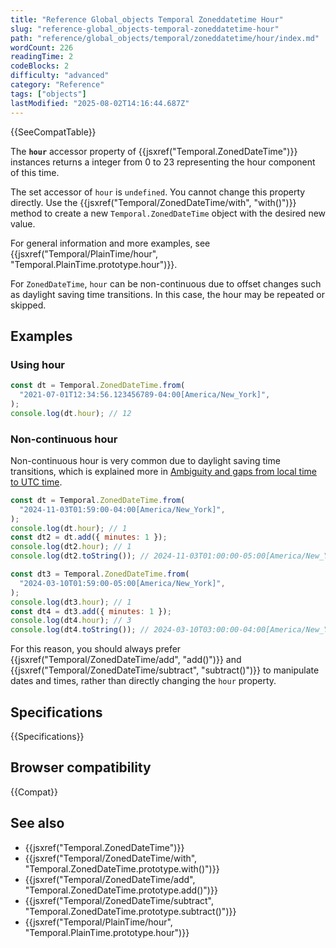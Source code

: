 ```yaml
---
title: "Reference Global_objects Temporal Zoneddatetime Hour"
slug: "reference-global_objects-temporal-zoneddatetime-hour"
path: "reference/global_objects/temporal/zoneddatetime/hour/index.md"
wordCount: 226
readingTime: 2
codeBlocks: 2
difficulty: "advanced"
category: "Reference"
tags: ["objects"]
lastModified: "2025-08-02T14:16:44.687Z"
---
```



{{SeeCompatTable}}

The **`hour`** accessor property of {{jsxref("Temporal.ZonedDateTime")}} instances returns a integer from 0 to 23 representing the hour component of this time.

The set accessor of `hour` is `undefined`. You cannot change this property directly. Use the {{jsxref("Temporal/ZonedDateTime/with", "with()")}} method to create a new `Temporal.ZonedDateTime` object with the desired new value.

For general information and more examples, see {{jsxref("Temporal/PlainTime/hour", "Temporal.PlainTime.prototype.hour")}}.

For `ZonedDateTime`, `hour` can be non-continuous due to offset changes such as daylight saving time transitions. In this case, the hour may be repeated or skipped.

## Examples

### Using hour

```js
const dt = Temporal.ZonedDateTime.from(
  "2021-07-01T12:34:56.123456789-04:00[America/New_York]",
);
console.log(dt.hour); // 12
```

### Non-continuous hour

Non-continuous hour is very common due to daylight saving time transitions, which is explained more in [Ambiguity and gaps from local time to UTC time](/en-US/docs/Web/JavaScript/Reference/Global_Objects/Temporal/ZonedDateTime#ambiguity_and_gaps_from_local_time_to_utc_time).

```js
const dt = Temporal.ZonedDateTime.from(
  "2024-11-03T01:59:00-04:00[America/New_York]",
);
console.log(dt.hour); // 1
const dt2 = dt.add({ minutes: 1 });
console.log(dt2.hour); // 1
console.log(dt2.toString()); // 2024-11-03T01:00:00-05:00[America/New_York]

const dt3 = Temporal.ZonedDateTime.from(
  "2024-03-10T01:59:00-05:00[America/New_York]",
);
console.log(dt3.hour); // 1
const dt4 = dt3.add({ minutes: 1 });
console.log(dt4.hour); // 3
console.log(dt4.toString()); // 2024-03-10T03:00:00-04:00[America/New_York]
```

For this reason, you should always prefer {{jsxref("Temporal/ZonedDateTime/add", "add()")}} and {{jsxref("Temporal/ZonedDateTime/subtract", "subtract()")}} to manipulate dates and times, rather than directly changing the `hour` property.

## Specifications

{{Specifications}}

## Browser compatibility

{{Compat}}

## See also

- {{jsxref("Temporal.ZonedDateTime")}}
- {{jsxref("Temporal/ZonedDateTime/with", "Temporal.ZonedDateTime.prototype.with()")}}
- {{jsxref("Temporal/ZonedDateTime/add", "Temporal.ZonedDateTime.prototype.add()")}}
- {{jsxref("Temporal/ZonedDateTime/subtract", "Temporal.ZonedDateTime.prototype.subtract()")}}
- {{jsxref("Temporal/PlainTime/hour", "Temporal.PlainTime.prototype.hour")}}
